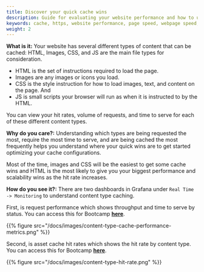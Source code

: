 ```yaml
---
title: Discover your quick cache wins
description: Guide for evaluating your website performance and how to use section.io to make improvements.
keywords: cache, https, website performance, page speed, webpage speed, website security, content delivery network, CDN
weight: 2
---
```


**What is it:** Your website has several different types of content that can be cached: HTML, Images, CSS, and JS are the main file types for consideration.

* HTML is the set of instructions required to load the page.
* Images are any images or icons you load.
* CSS is the style instruction for how to load images, text, and content on the page. And
* JS is small scripts your browser will run as when it is instructed to by the HTML.

You can view your hit rates, volume of requests, and time to serve for each of these different content types.

**Why do you care?:** Understanding which types are being requested the most, require the most time to serve, and are being cached the most frequently helps you understand where your quick wins are to get started optimizing your cache configurations.

Most of the time, images and CSS will be the easiest to get some cache wins and HTML is the most likely to give you your biggest performance and scalability wins as the hit rate increases.

**How do you see it?:** There are two dashboards in Grafana under `Real Time -> Monitoring` to understand content type caching.

First, is request performance which shows throughput and time to serve by status. You can access this for Bootcamp **[here](https://aperture.section.io/account/1/application/1/grafana-web)**.

{{% figure src="/docs/images/content-type-cache-performance-metrics.png" %}}

Second, is asset cache hit rates which shows the hit rate by content type. You can access this for Bootcamp **[here](https://aperture.section.io/account/1/application/1/grafana-web)**.

{{% figure src="/docs/images/content-type-hit-rate.png" %}}
